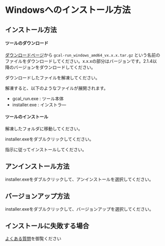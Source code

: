 # Windowsへのインストール方法

## インストール方法

#### ツールのダウンロード

[ダウンロードページ](https://github.com/fetaro/gcal-run/releases)から  `gcal-run_windows_amd64_vx.x.x.tar.gz`  という名前のファイルをダウンロードしてください。x.x.xの部分はバージョンです。2.1.4以降のバージョンをダウンロードしてください。

ダウンロードしたファイルを解凍してください。

解凍すると、以下のようなファイルが展開されます。

* gcal_run.exe : ツール本体
* installer.exe : インストラ―

#### ツールのインストール

解凍したフォルダに移動してください。

installer.exeをダブルクリックしてください。

指示に従ってインストールしてください。

## アンインストール方法

installer.exeをダブルクリックして、アンインストールを選択してください。

## バージョンアップ方法

installer.exeをダブルクリックして、バージョンアップを選択してください。

## インストールに失敗する場合

[よくある質問](https://github.com/fetaro/gcal-run/wiki)を御覧ください




